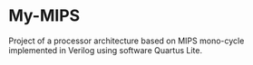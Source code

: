 # My-MIPS
Project of a processor architecture based on MIPS mono-cycle implemented in Verilog using software Quartus Lite.

